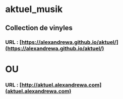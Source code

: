 # aktuel_musik
## Collection de vinyles
### URL : [https://alexandrewa.github.io/aktuel/](https://alexandrewa.github.io/aktuel/)
# OU
### URL : [http://aktuel.alexandrewa.com](aktuel.alexandrewa.com)
